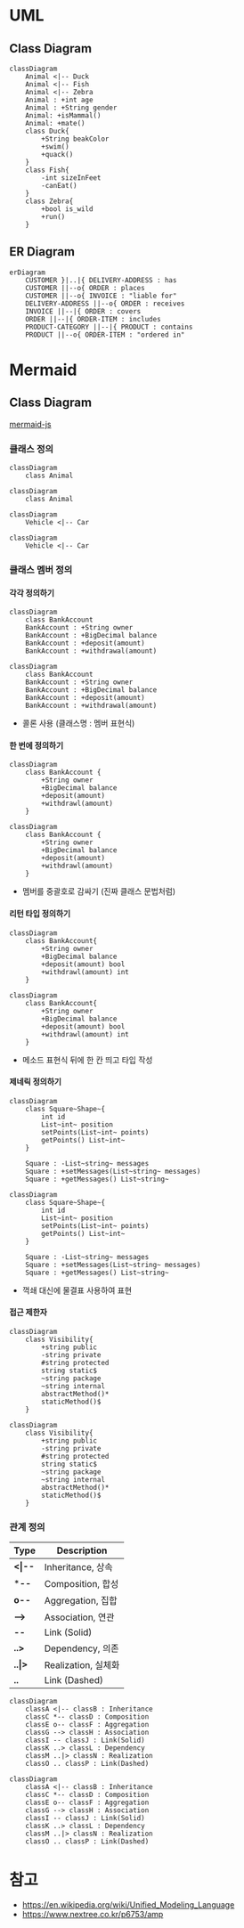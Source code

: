 # UML

## Class Diagram

```mermaid
classDiagram
    Animal <|-- Duck
    Animal <|-- Fish
    Animal <|-- Zebra
    Animal : +int age
    Animal : +String gender
    Animal: +isMammal()
    Animal: +mate()
    class Duck{
        +String beakColor
        +swim()
        +quack()
    }
    class Fish{
        -int sizeInFeet
        -canEat()
    }
    class Zebra{
        +bool is_wild
        +run()
    }
```

## ER Diagram
```mermaid
erDiagram
    CUSTOMER }|..|{ DELIVERY-ADDRESS : has
    CUSTOMER ||--o{ ORDER : places
    CUSTOMER ||--o{ INVOICE : "liable for"
    DELIVERY-ADDRESS ||--o{ ORDER : receives
    INVOICE ||--|{ ORDER : covers
    ORDER ||--|{ ORDER-ITEM : includes
    PRODUCT-CATEGORY ||--|{ PRODUCT : contains
    PRODUCT ||--o{ ORDER-ITEM : "ordered in"
```

# Mermaid

## Class Diagram

[mermaid-js](https://mermaid-js.github.io/mermaid/#/classDiagram)

### 클래스 정의

```mermaid
classDiagram
    class Animal
```

```
classDiagram
    class Animal
```

```mermaid
classDiagram
    Vehicle <|-- Car
```

```
classDiagram
    Vehicle <|-- Car
```

### 클래스 멤버 정의

#### 각각 정의하기
```mermaid
classDiagram
    class BankAccount
    BankAccount : +String owner
    BankAccount : +BigDecimal balance
    BankAccount : +deposit(amount)
    BankAccount : +withdrawal(amount)
```

```
classDiagram
    class BankAccount
    BankAccount : +String owner
    BankAccount : +BigDecimal balance
    BankAccount : +deposit(amount)
    BankAccount : +withdrawal(amount)
```
* 콜론 사용 (클래스명 : 멤버 표현식)

#### 한 번에 정의하기
```mermaid
classDiagram
    class BankAccount {
        +String owner
        +BigDecimal balance
        +deposit(amount)
        +withdrawl(amount)
    }
```
```
classDiagram
    class BankAccount {
        +String owner
        +BigDecimal balance
        +deposit(amount)
        +withdrawl(amount)
    }
```

* 멤버를 중괄호로 감싸기 (진짜 클래스 문법처럼)

#### 리턴 타입 정의하기

```mermaid
classDiagram
    class BankAccount{
        +String owner
        +BigDecimal balance
        +deposit(amount) bool
        +withdrawl(amount) int
    }
```
```
classDiagram
    class BankAccount{
        +String owner
        +BigDecimal balance
        +deposit(amount) bool
        +withdrawl(amount) int
    }
```
* 메소드 표현식 뒤에 한 칸 띄고 타입 작성

#### 제네릭 정의하기
```mermaid
classDiagram
    class Square~Shape~{
        int id
        List~int~ position
        setPoints(List~int~ points)
        getPoints() List~int~
    }

    Square : -List~string~ messages
    Square : +setMessages(List~string~ messages)
    Square : +getMessages() List~string~
```
```
classDiagram
    class Square~Shape~{
        int id
        List~int~ position
        setPoints(List~int~ points)
        getPoints() List~int~
    }

    Square : -List~string~ messages
    Square : +setMessages(List~string~ messages)
    Square : +getMessages() List~string~
```
* 꺽쇄 대신에 물결표 사용하여 표현

#### 접근 제한자
```mermaid
classDiagram
    class Visibility{
        +string public
        -string private
        #string protected
        string static$
        ~string package
        ~string internal
        abstractMethod()*
        staticMethod()$
    }
```
```
classDiagram
    class Visibility{
        +string public
        -string private
        #string protected
        string static$
        ~string package
        ~string internal
        abstractMethod()*
        staticMethod()$
    }
```
### 관계 정의

|Type|Description|
|---|---|
|**<\|--**|Inheritance, 상속|
|***--**|Composition, 합성|
|**o--**|Aggregation, 집합|
|**-->**|Association, 연관|
|**--**|Link (Solid)|
|**..>**|Dependency, 의존|
|**..\|>**|Realization, 실체화|
|**..**|Link (Dashed)|


```mermaid
classDiagram
    classA <|-- classB : Inheritance
    classC *-- classD : Composition
    classE o-- classF : Aggregation
    classG --> classH : Association
    classI -- classJ : Link(Solid)
    classK ..> classL : Dependency
    classM ..|> classN : Realization
    classO .. classP : Link(Dashed)
```

```
classDiagram
    classA <|-- classB : Inheritance
    classC *-- classD : Composition
    classE o-- classF : Aggregation
    classG --> classH : Association
    classI -- classJ : Link(Solid)
    classK ..> classL : Dependency
    classM ..|> classN : Realization
    classO .. classP : Link(Dashed)
```

# 참고
* https://en.wikipedia.org/wiki/Unified_Modeling_Language
* https://www.nextree.co.kr/p6753/amp